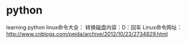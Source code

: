 # python
learning python
linux命令大全：
转换磁盘内容：D：回车
Linux命令网址：http://www.cnblogs.com/peida/archive/2012/10/23/2734829.html
